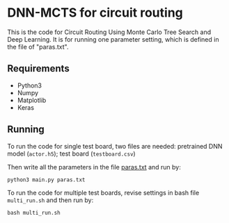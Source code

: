 # DNN-MCTS for circuit routing

This is the code for Circuit Routing Using Monte Carlo Tree Search and Deep Learning. It is for running one parameter setting, which is defined in the file of "paras.txt".

## Requirements

* Python3
* Numpy
* Matplotlib
* Keras

## Running

To run the code for single test board, two files are needed: pretrained DNN model (`actor.h5`); test board (`testboard.csv`)

Then write all the parameters in the file [paras.txt](paras.txt) and run by:

```
python3 main.py paras.txt
```

To run the code for multiple test boards, revise settings in bash file `multi_run.sh` and then run by:

```
bash multi_run.sh
```